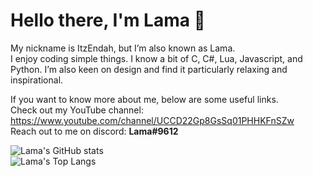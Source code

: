 # Hello there, I'm Lama 👋 

My nickname is ItzEndah, but I’m also known as Lama.  
I enjoy coding simple things. I know a bit of C, C#, Lua, Javascript, and Python. I’m also keen on design and find it particularly relaxing and inspirational.  

If you want to know more about me, below are some useful links.  
Check out my YouTube channel: https://www.youtube.com/channel/UCCD22Gp8GsSq01PHHKFnSZw  
Reach out to me on discord: **Lama#9612** 

![Lama's GitHub stats](https://github-readme-stats.vercel.app/api?username=ItzEndah&show_icons=true&bg_color=00000000&border_color=d0d7de&title_color=5865F2&icon_color=5865F2&text_color=8e97a1)  
![Lama's Top Langs](https://github-readme-stats.vercel.app/api/top-langs/?username=ItzEndah&show_icons=true&bg_color=00000000&border_color=d0d7de&title_color=5865F2&text_color=8e97a1&layout=compact&card_width=446)
